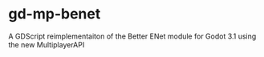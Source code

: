 # gd-mp-benet
A GDScript reimplementaiton of the Better ENet module for Godot 3.1 using the new MultiplayerAPI
